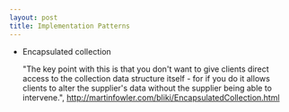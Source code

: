 ```yaml
---
layout: post
title: Implementation Patterns
---
```


- Encapsulated collection

  "The key point with this is that you don't want to give clients direct access to the collection data structure itself - for if you do it allows clients to alter the supplier's data without the supplier being able to intervene.", http://martinfowler.com/bliki/EncapsulatedCollection.html

